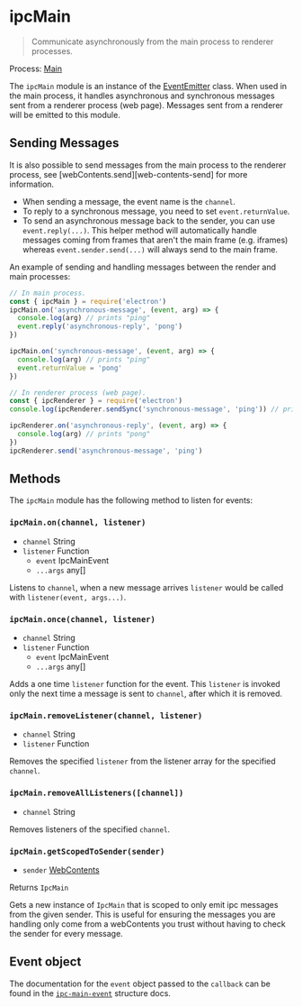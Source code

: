 # ipcMain

> Communicate asynchronously from the main process to renderer processes.

Process: [Main](../glossary.md#main-process)

The `ipcMain` module is an instance of the
[EventEmitter](https://nodejs.org/api/events.html#events_class_eventemitter) class. When used in the main
process, it handles asynchronous and synchronous messages sent from a renderer
process (web page). Messages sent from a renderer will be emitted to this
module.

## Sending Messages

It is also possible to send messages from the main process to the renderer
process, see [webContents.send][web-contents-send] for more information.

* When sending a message, the event name is the `channel`.
* To reply to a synchronous message, you need to set `event.returnValue`.
* To send an asynchronous message back to the sender, you can use
  `event.reply(...)`.  This helper method will automatically handle messages
  coming from frames that aren't the main frame (e.g. iframes) whereas
  `event.sender.send(...)` will always send to the main frame.

An example of sending and handling messages between the render and main
processes:

```javascript
// In main process.
const { ipcMain } = require('electron')
ipcMain.on('asynchronous-message', (event, arg) => {
  console.log(arg) // prints "ping"
  event.reply('asynchronous-reply', 'pong')
})

ipcMain.on('synchronous-message', (event, arg) => {
  console.log(arg) // prints "ping"
  event.returnValue = 'pong'
})
```

```javascript
// In renderer process (web page).
const { ipcRenderer } = require('electron')
console.log(ipcRenderer.sendSync('synchronous-message', 'ping')) // prints "pong"

ipcRenderer.on('asynchronous-reply', (event, arg) => {
  console.log(arg) // prints "pong"
})
ipcRenderer.send('asynchronous-message', 'ping')
```

## Methods

The `ipcMain` module has the following method to listen for events:

### `ipcMain.on(channel, listener)`

* `channel` String
* `listener` Function
  * `event` IpcMainEvent
  * `...args` any[]

Listens to `channel`, when a new message arrives `listener` would be called with
`listener(event, args...)`.

### `ipcMain.once(channel, listener)`

* `channel` String
* `listener` Function
  * `event` IpcMainEvent
  * `...args` any[]

Adds a one time `listener` function for the event. This `listener` is invoked
only the next time a message is sent to `channel`, after which it is removed.

### `ipcMain.removeListener(channel, listener)`

* `channel` String
* `listener` Function

Removes the specified `listener` from the listener array for the specified
`channel`.

### `ipcMain.removeAllListeners([channel])`

* `channel` String

Removes listeners of the specified `channel`.

### `ipcMain.getScopedToSender(sender)`

* `sender` [WebContents](web-contents.md)

Returns `IpcMain`

Gets a new instance of `IpcMain` that is scoped to only emit ipc messages from
the given sender.  This is useful for ensuring the messages you are handling
only come from a webContents you trust without having to check the sender
for every message.

## Event object

The documentation for the `event` object passed to the `callback` can be found
in the [`ipc-main-event`](structures/ipc-main-event.md) structure docs.
